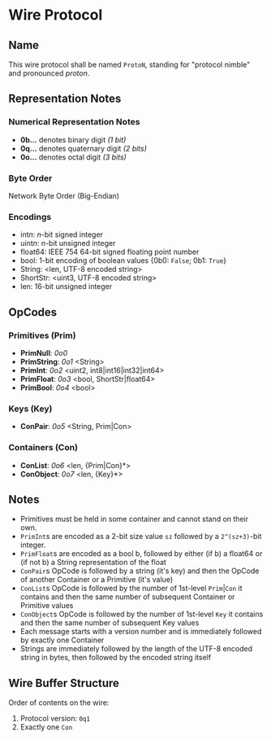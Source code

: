 
# Wire Protocol

## Name

This wire protocol shall be named `ProtoN`, standing for "protocol nimble" and pronounced *proton*.

## Representation Notes

### Numerical Representation Notes
- **0b...** denotes binary digit *(1 bit)*
- **0q...** denotes quaternary digit *(2 bits)*
- **0o...** denotes octal digit *(3 bits)*

### Byte Order
Network Byte Order (Big-Endian)

### Encodings
- int*n*: *n*-bit signed integer
- uint*n*: *n*-bit unsigned integer
- float64: IEEE 754 64-bit signed floating point number
- bool: 1-bit encoding of boolean values {0b0: `False`; 0b1: `True`}
- String: <len, UTF-8 encoded string>
- ShortStr: <uint3, UTF-8 encoded string>
- len: 16-bit unsigned integer

## OpCodes

### Primitives (Prim)

- **PrimNull**: *0o0*
- **PrimString**: *0o1* <String\>
- **PrimInt**: *0o2* <uint2, int8|int16|int32|int64\>
- **PrimFloat**: *0o3* <bool, ShortStr|float64\>
- **PrimBool**: *0o4* <bool\>

### Keys (Key)
- **ConPair**: *0o5* <String, Prim|Con>

### Containers (Con)
- **ConList**: *0o6* <len, {Prim|Con}\*>
- **ConObject**: *0o7* <len, {Key}\*>

## Notes

- Primitives must be held in some container and cannot stand on their own.
- `PrimInt`s are encoded as a 2-bit size value `sz` followed by a `2^(sz+3)`-bit integer.
- `PrimFloat`s are encoded as a bool b, followed by either (if b) a float64 or (if not b) a String representation of the float
- `ConPair`s OpCode is followed by a string (it's key) and then the OpCode of another Container or a Primitive (it's value)
- `ConList`s OpCode is followed by the number of 1st-level `Prim`|`Con` it contains and then the same number of subsequent Container or Primitive values
- `ConObject`s OpCode is followed by the number of 1st-level `Key` it contains and then the same number of subsequent Key values
- Each message starts with a version number and is immediately followed by exactly one Container
- Strings are immediately followed by the length of the UTF-8 encoded string in bytes, then followed by the encoded string itself

## Wire Buffer Structure

Order of contents on the wire:

1. Protocol version: `0q1`
3. Exactly one `Con`
